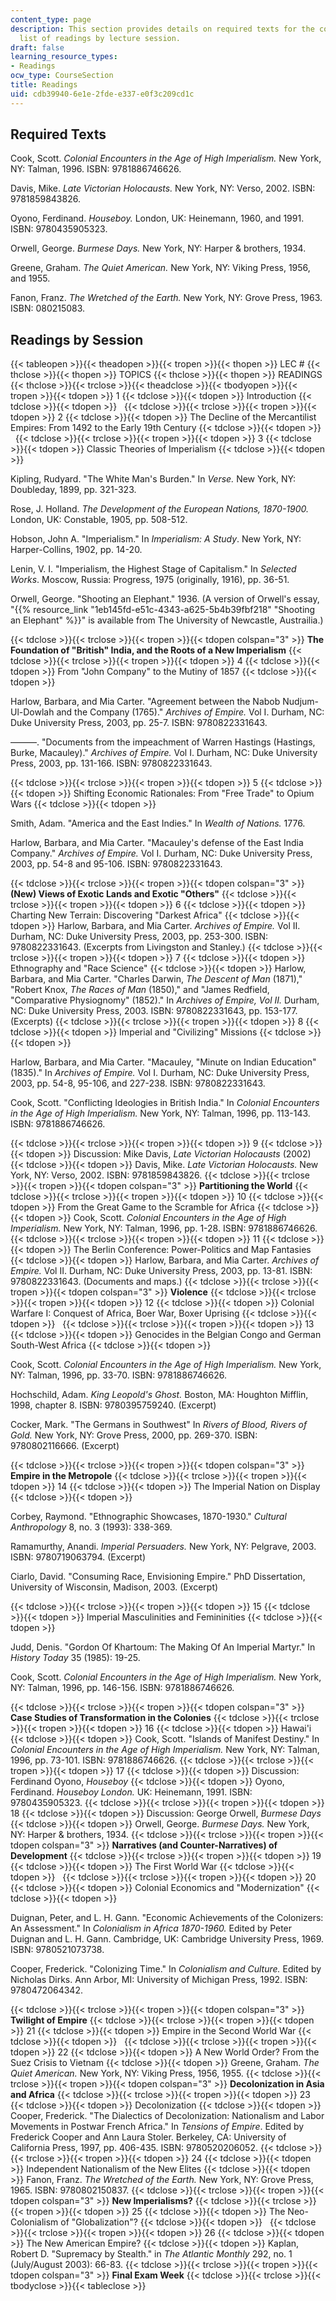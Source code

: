 ```yaml
---
content_type: page
description: This section provides details on required texts for the course and the
  list of readings by lecture session.
draft: false
learning_resource_types:
- Readings
ocw_type: CourseSection
title: Readings
uid: cdb39940-6e1e-2fde-e337-e0f3c209cd1c
---
```

## Required Texts

Cook, Scott. *Colonial Encounters in the Age of High Imperialism.* New York, NY: Talman, 1996. ISBN: 9781886746626.

Davis, Mike. *Late Victorian Holocausts.* New York, NY: Verso, 2002. ISBN: 9781859843826.

Oyono, Ferdinand. *Houseboy.* London, UK: Heinemann, 1960, and 1991. ISBN: 9780435905323.

Orwell, George. *Burmese Days.* New York, NY: Harper & brothers, 1934.

Greene, Graham. *The Quiet American.* New York, NY: Viking Press, 1956, and 1955.

Fanon, Franz. *The Wretched of the Earth.* New York, NY: Grove Press, 1963. ISBN: 080215083.

## Readings by Session

{{< tableopen >}}{{< theadopen >}}{{< tropen >}}{{< thopen >}}
LEC #
{{< thclose >}}{{< thopen >}}
TOPICS
{{< thclose >}}{{< thopen >}}
READINGS
{{< thclose >}}{{< trclose >}}{{< theadclose >}}{{< tbodyopen >}}{{< tropen >}}{{< tdopen >}}
1
{{< tdclose >}}{{< tdopen >}}
Introduction
{{< tdclose >}}{{< tdopen >}}
 
{{< tdclose >}}{{< trclose >}}{{< tropen >}}{{< tdopen >}}
2
{{< tdclose >}}{{< tdopen >}}
The Decline of the Mercantilist Empires: From 1492 to the Early 19th Century
{{< tdclose >}}{{< tdopen >}}
 
{{< tdclose >}}{{< trclose >}}{{< tropen >}}{{< tdopen >}}
3
{{< tdclose >}}{{< tdopen >}}
Classic Theories of Imperialism
{{< tdclose >}}{{< tdopen >}}

Kipling, Rudyard. "The White Man's Burden." In *Verse.* New York, NY: Doubleday, 1899, pp. 321-323.

Rose, J. Holland. *The Development of the European Nations, 1870-1900.* London, UK: Constable, 1905, pp. 508-512.

Hobson, John A. "Imperialism." In *Imperialism: A Study*. New York, NY: Harper-Collins, 1902, pp. 14-20.

Lenin, V. I. "Imperialism, the Highest Stage of Capitalism." In *Selected Works*. Moscow, Russia: Progress, 1975 (originally, 1916), pp. 36-51.

Orwell, George. "Shooting an Elephant." 1936. (A version of Orwell's essay, "{{% resource_link "1eb145fd-e51c-4343-a625-5b4b39fbf218" "Shooting an Elephant" %}}" is available from The University of Newcastle, Austrailia.)

{{< tdclose >}}{{< trclose >}}{{< tropen >}}{{< tdopen colspan="3" >}}
**The Foundation of "British" India, and the Roots of a New Imperialism**
{{< tdclose >}}{{< trclose >}}{{< tropen >}}{{< tdopen >}}
4
{{< tdclose >}}{{< tdopen >}}
From "John Company" to the Mutiny of 1857
{{< tdclose >}}{{< tdopen >}}

Harlow, Barbara, and Mia Carter. "Agreement between the Nabob Nudjum-Ul-Dowlah and the Company (1765)." *Archives of Empire.* Vol I. Durham, NC: Duke University Press, 2003, pp. 25-7. ISBN: 9780822331643.

———. "Documents from the impeachment of Warren Hastings (Hastings, Burke, Macauley)." *Archives of Empire.* Vol I. Durham, NC: Duke University Press, 2003, pp. 131-166. ISBN: 9780822331643.

{{< tdclose >}}{{< trclose >}}{{< tropen >}}{{< tdopen >}}
5
{{< tdclose >}}{{< tdopen >}}
Shifting Economic Rationales: From "Free Trade" to Opium Wars
{{< tdclose >}}{{< tdopen >}}

Smith, Adam. "America and the East Indies." In *Wealth of Nations.* 1776.

Harlow, Barbara, and Mia Carter. "Macauley's defense of the East India Company." *Archives of Empire.* Vol I. Durham, NC: Duke University Press, 2003, pp. 54-8 and 95-106. ISBN: 9780822331643.

{{< tdclose >}}{{< trclose >}}{{< tropen >}}{{< tdopen colspan="3" >}}
**(New) Views of Exotic Lands and Exotic "Others"**
{{< tdclose >}}{{< trclose >}}{{< tropen >}}{{< tdopen >}}
6
{{< tdclose >}}{{< tdopen >}}
Charting New Terrain: Discovering "Darkest Africa"
{{< tdclose >}}{{< tdopen >}}
Harlow, Barbara, and Mia Carter. *Archives of Empire.* Vol II. Durham, NC: Duke University Press, 2003, pp. 253-300. ISBN: 9780822331643. (Excerpts from Livingston and Stanley.)
{{< tdclose >}}{{< trclose >}}{{< tropen >}}{{< tdopen >}}
7
{{< tdclose >}}{{< tdopen >}}
Ethnography and "Race Science"
{{< tdclose >}}{{< tdopen >}}
Harlow, Barbara, and Mia Carter. "Charles Darwin, *The Descent of Man* (1871)," "Robert Knox, *The Races of Man* (1850)," and "James Redfield, "Comparative Physiognomy" (1852)." In *Archives of Empire, Vol II.* Durham, NC: Duke University Press, 2003. ISBN: 9780822331643, pp. 153-177. (Excerpts)
{{< tdclose >}}{{< trclose >}}{{< tropen >}}{{< tdopen >}}
8
{{< tdclose >}}{{< tdopen >}}
Imperial and "Civilizing" Missions
{{< tdclose >}}{{< tdopen >}}

Harlow, Barbara, and Mia Carter. "Macauley, "Minute on Indian Education" (1835)." In *Archives of Empire.* Vol I. Durham, NC: Duke University Press, 2003, pp. 54-8, 95-106, and 227-238. ISBN: 9780822331643.

Cook, Scott. "Conflicting Ideologies in British India." In *Colonial Encounters in the Age of High Imperialism.* New York, NY: Talman, 1996, pp. 113-143. ISBN: 9781886746626.

{{< tdclose >}}{{< trclose >}}{{< tropen >}}{{< tdopen >}}
9
{{< tdclose >}}{{< tdopen >}}
Discussion: Mike Davis, *Late Victorian Holocausts* (2002)
{{< tdclose >}}{{< tdopen >}}
Davis, Mike. *Late Victorian Holocausts.* New York, NY: Verso, 2002. ISBN: 9781859843826.
{{< tdclose >}}{{< trclose >}}{{< tropen >}}{{< tdopen colspan="3" >}}
**Partitioning the World**
{{< tdclose >}}{{< trclose >}}{{< tropen >}}{{< tdopen >}}
10
{{< tdclose >}}{{< tdopen >}}
From the Great Game to the Scramble for Africa
{{< tdclose >}}{{< tdopen >}}
Cook, Scott. *Colonial Encounters in the Age of High Imperialism.* New York, NY: Talman, 1996, pp. 1-28. ISBN: 9781886746626.
{{< tdclose >}}{{< trclose >}}{{< tropen >}}{{< tdopen >}}
11
{{< tdclose >}}{{< tdopen >}}
The Berlin Conference: Power-Politics and Map Fantasies
{{< tdclose >}}{{< tdopen >}}
Harlow, Barbara, and Mia Carter. *Archives of Empire.* Vol II. Durham, NC: Duke University Press, 2003, pp. 13-81. ISBN: 9780822331643. (Documents and maps.)
{{< tdclose >}}{{< trclose >}}{{< tropen >}}{{< tdopen colspan="3" >}}
**Violence**
{{< tdclose >}}{{< trclose >}}{{< tropen >}}{{< tdopen >}}
12
{{< tdclose >}}{{< tdopen >}}
Colonial Warfare I: Conquest of Africa, Boer War, Boxer Uprising
{{< tdclose >}}{{< tdopen >}}
 
{{< tdclose >}}{{< trclose >}}{{< tropen >}}{{< tdopen >}}
13
{{< tdclose >}}{{< tdopen >}}
Genocides in the Belgian Congo and German South-West Africa
{{< tdclose >}}{{< tdopen >}}

Cook, Scott. *Colonial Encounters in the Age of High Imperialism.* New York, NY: Talman, 1996, pp. 33-70. ISBN: 9781886746626.

Hochschild, Adam. *King Leopold's Ghost.* Boston, MA: Houghton Mifflin, 1998, chapter 8. ISBN: 9780395759240. (Excerpt)

Cocker, Mark. "The Germans in Southwest" In *Rivers of Blood, Rivers of Gold.* New York, NY: Grove Press, 2000, pp. 269-370. ISBN: 9780802116666. (Excerpt)

{{< tdclose >}}{{< trclose >}}{{< tropen >}}{{< tdopen colspan="3" >}}
**Empire in the Metropole**
{{< tdclose >}}{{< trclose >}}{{< tropen >}}{{< tdopen >}}
14
{{< tdclose >}}{{< tdopen >}}
The Imperial Nation on Display
{{< tdclose >}}{{< tdopen >}}

Corbey, Raymond. "Ethnographic Showcases, 1870-1930." *Cultural Anthropology* 8, no. 3 (1993): 338-369.

Ramamurthy, Anandi. *Imperial Persuaders.* New York, NY: Pelgrave, 2003. ISBN: 9780719063794. (Excerpt)

Ciarlo, David. "Consuming Race, Envisioning Empire." PhD Dissertation, University of Wisconsin, Madison, 2003. (Excerpt)

{{< tdclose >}}{{< trclose >}}{{< tropen >}}{{< tdopen >}}
15
{{< tdclose >}}{{< tdopen >}}
Imperial Masculinities and Femininities
{{< tdclose >}}{{< tdopen >}}

Judd, Denis. "Gordon Of Khartoum: The Making Of An Imperial Martyr." In *History Today* 35 (1985): 19-25.

Cook, Scott. *Colonial Encounters in the Age of High Imperialism.* New York, NY: Talman, 1996, pp. 146-156. ISBN: 9781886746626.

{{< tdclose >}}{{< trclose >}}{{< tropen >}}{{< tdopen colspan="3" >}}
**Case Studies of Transformation in the Colonies**
{{< tdclose >}}{{< trclose >}}{{< tropen >}}{{< tdopen >}}
16
{{< tdclose >}}{{< tdopen >}}
Hawai'i
{{< tdclose >}}{{< tdopen >}}
Cook, Scott. "Islands of Manifest Destiny." In *Colonial Encounters in the Age of High Imperialism.* New York, NY: Talman, 1996, pp. 73-101. ISBN: 9781886746626.
{{< tdclose >}}{{< trclose >}}{{< tropen >}}{{< tdopen >}}
17
{{< tdclose >}}{{< tdopen >}}
Discussion: Ferdinand Oyono, *Houseboy*
{{< tdclose >}}{{< tdopen >}}
Oyono, Ferdinand. *Houseboy London.* UK: Heinemann, 1991. ISBN: 9780435905323.
{{< tdclose >}}{{< trclose >}}{{< tropen >}}{{< tdopen >}}
18
{{< tdclose >}}{{< tdopen >}}
Discussion: George Orwell, *Burmese Days*
{{< tdclose >}}{{< tdopen >}}
Orwell, George. *Burmese Days.* New York, NY: Harper & brothers, 1934.
{{< tdclose >}}{{< trclose >}}{{< tropen >}}{{< tdopen colspan="3" >}}
**Narratives (and Counter-Narratives) of Development**
{{< tdclose >}}{{< trclose >}}{{< tropen >}}{{< tdopen >}}
19
{{< tdclose >}}{{< tdopen >}}
The First World War
{{< tdclose >}}{{< tdopen >}}
 
{{< tdclose >}}{{< trclose >}}{{< tropen >}}{{< tdopen >}}
20
{{< tdclose >}}{{< tdopen >}}
Colonial Economics and "Modernization"
{{< tdclose >}}{{< tdopen >}}

Duignan, Peter, and L. H. Gann. "Economic Achievements of the Colonizers: An Assessment." In *Colonialism in Africa 1870-1960.* Edited by Peter Duignan and L. H. Gann. Cambridge, UK: Cambridge University Press, 1969. ISBN: 9780521073738.

Cooper, Frederick. "Colonizing Time." In *Colonialism and Culture.* Edited by Nicholas Dirks. Ann Arbor, MI: University of Michigan Press, 1992. ISBN: 9780472064342.

{{< tdclose >}}{{< trclose >}}{{< tropen >}}{{< tdopen colspan="3" >}}
**Twilight of Empire**
{{< tdclose >}}{{< trclose >}}{{< tropen >}}{{< tdopen >}}
21
{{< tdclose >}}{{< tdopen >}}
Empire in the Second World War
{{< tdclose >}}{{< tdopen >}}
 
{{< tdclose >}}{{< trclose >}}{{< tropen >}}{{< tdopen >}}
22
{{< tdclose >}}{{< tdopen >}}
A New World Order? From the Suez Crisis to Vietnam
{{< tdclose >}}{{< tdopen >}}
Greene, Graham. *The Quiet American.* New York, NY: Viking Press, 1956, 1955.
{{< tdclose >}}{{< trclose >}}{{< tropen >}}{{< tdopen colspan="3" >}}
**Decolonization in Asia and Africa**
{{< tdclose >}}{{< trclose >}}{{< tropen >}}{{< tdopen >}}
23
{{< tdclose >}}{{< tdopen >}}
Decolonization
{{< tdclose >}}{{< tdopen >}}
Cooper, Frederick. "The Dialectics of Decolonization: Nationalism and Labor Movements in Postwar French Africa." In *Tensions of Empire*. Edited by Frederick Cooper and Ann Laura Stoler. Berkeley, CA: University of California Press, 1997, pp. 406-435. ISBN: 9780520206052.
{{< tdclose >}}{{< trclose >}}{{< tropen >}}{{< tdopen >}}
24
{{< tdclose >}}{{< tdopen >}}
Independent Nationalism of the New Elites
{{< tdclose >}}{{< tdopen >}}
Fanon, Franz. *The Wretched of the Earth.* New York, NY: Grove Press, 1965. ISBN: 9780802150837.
{{< tdclose >}}{{< trclose >}}{{< tropen >}}{{< tdopen colspan="3" >}}
**New Imperialisms?**
{{< tdclose >}}{{< trclose >}}{{< tropen >}}{{< tdopen >}}
25
{{< tdclose >}}{{< tdopen >}}
The Neo-Colonialism of "Globalization"?
{{< tdclose >}}{{< tdopen >}}
 
{{< tdclose >}}{{< trclose >}}{{< tropen >}}{{< tdopen >}}
26
{{< tdclose >}}{{< tdopen >}}
The New American Empire?
{{< tdclose >}}{{< tdopen >}}
Kaplan, Robert D. "Supremacy by Stealth." in *The Atlantic Monthly* 292, no. 1 (July/August 2003): 66-83.
{{< tdclose >}}{{< trclose >}}{{< tropen >}}{{< tdopen colspan="3" >}}
**Final Exam Week**
{{< tdclose >}}{{< trclose >}}{{< tbodyclose >}}{{< tableclose >}}